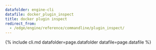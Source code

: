 ```yaml
---
datafolder: engine-cli
datafile: docker_plugin_inspect
title: docker plugin inspect
redirect_from:
  - /edge/engine/reference/commandline/plugin_inspect/
---
```

<!--
Sorry, but the contents of this page are automatically generated from
Docker's source code. If you want to suggest a change to the text that appears
here, you'll need to find the string by searching this repo:

https://github.com/docker/cli
-->
{% include cli.md datafolder=page.datafolder datafile=page.datafile %}
